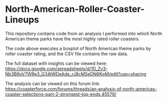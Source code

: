 # North-American-Roller-Coaster-Lineups
This repository contains code from an analysis I performed into which North American theme parks have the most highly rated roller coasters.

The code above executes a boxplot of North American theme parks by roller coaster rating, and the CSV file contains the raw data.

The full dataset with insights can be viewed here: https://docs.google.com/spreadsheets/d/1D_Zv3-Nb3B8oV7WRe3_G34tWDeAde_rJ8cMSeDN6KpM/edit?usp=sharing

The analysis can be viewed on this forum link: https://coasterforce.com/forums/threads/an-analysis-of-north-americas-coaster-selections-part-2-strongest-top-ends.45579/
